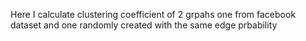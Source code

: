 Here I calculate clustering coefficient of 2 grpahs one from facebook dataset and one randomly created with the same edge prbability
